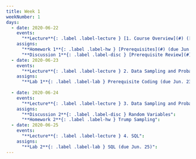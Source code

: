 ```yaml
---
title: Week 1
weekNumber: 1
days:
  - date: 2020-06-22
    events:
      "**Lecture**{: .label .label-lecture } [1. Course Overview](#) ([slides](#)) ([code](#)) ([video](#))":
    assigns:
      "**Homework 1**{: .label .label-hw } [Prerequisites](#) (due Jun. 24)":
      "**Discussion 1**{: .label .label-disc } [Prerequisite Review](#) ([video](#)) ([solutions](#))":
  - date: 2020-06-23
    events:
      "**Lecture**{: .label .label-lecture } 2. Data Sampling and Probability I":
    assigns:
      "**Lab 1**{: .label .label-lab } Prerequisite Coding (due Jun. 23)":
      
  - date: 2020-06-24
    events:
      "**Lecture**{: .label .label-lecture } 3. Data Sampling and Probability II":
    assigns:
      "**Discussion 2**{: .label .label-disc } Random Variables":
      "**Homework 2**{: .label .label-hw } Trump Sampling":
  - date: 2020-06-25
    events:
      "**Lecture**{: .label .label-lecture } 4. SQL":
    assigns:
      "**Lab 2**{: .label .label-lab } SQL (due Jun. 25)":
---
```



<script src="../assets/js/highlight.js"></script>
